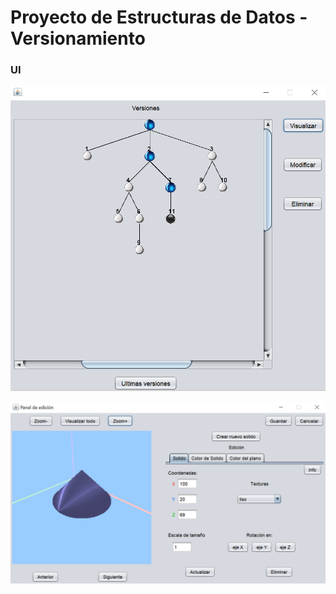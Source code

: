 # Proyecto de Estructuras de Datos - Versionamiento

### UI

![Ejemplo UI](docs/images/UI.png)

![Ejemplo UI 2](docs/images/UI_2.png)
